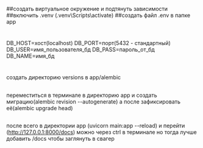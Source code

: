 ##создать виртуальное окружение и подтянуть зависимости
##включить .venv (.venv\Scripts\activate)
##создать файл .env в папке app
#
DB_HOST=хост(localhost)
DB_PORT=порт(5432 - стандартный)
DB_USER=имя_пользователя_бд
DB_PASS=пароль_от_бд
DB_NAME=имя_бд
#
создать директорию versions в app/alembic
##
переместиться в терминале в директорию app и создать миграцию(alembic revision --autogenerate) а после зафиксировать её(alembic upgrade head)
##
после всего в директории app (uvicorn main:app --reload) и перейти (http://127.0.0.1:8000/docs) можно через ctrl в терминале но тогда лучше добавить /docs чтобы заглянуть в свагер

